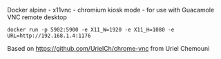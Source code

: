 Docker alpine - x11vnc - chromium kiosk mode - for use with Guacamole VNC remote desktop

```
docker run -p 5902:5900 -e X11_W=1920 -e X11_H=1080 -e URL=http://192.168.1.4:1176
```


Based on https://github.com/UrielCh/chrome-vnc from Uriel Chemouni 